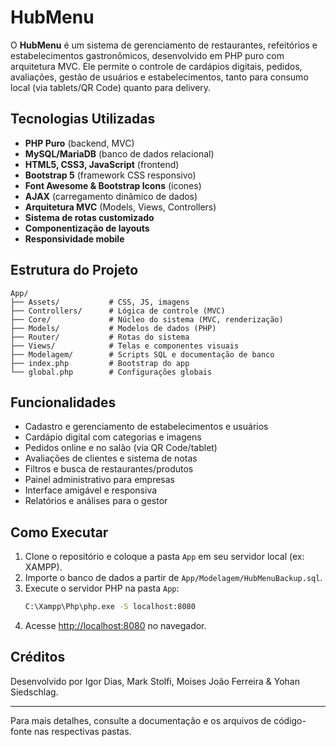 # HubMenu

O **HubMenu** é um sistema de gerenciamento de restaurantes, refeitórios e estabelecimentos gastronômicos, desenvolvido em PHP puro com arquitetura MVC. Ele permite o controle de cardápios digitais, pedidos, avaliações, gestão de usuários e estabelecimentos, tanto para consumo local (via tablets/QR Code) quanto para delivery.

## Tecnologias Utilizadas

- **PHP Puro** (backend, MVC)
- **MySQL/MariaDB** (banco de dados relacional)
- **HTML5, CSS3, JavaScript** (frontend)
- **Bootstrap 5** (framework CSS responsivo)
- **Font Awesome & Bootstrap Icons** (ícones)
- **AJAX** (carregamento dinâmico de dados)
- **Arquitetura MVC** (Models, Views, Controllers)
- **Sistema de rotas customizado**
- **Componentização de layouts**
- **Responsividade mobile**

## Estrutura do Projeto

```
App/
├── Assets/           # CSS, JS, imagens
├── Controllers/      # Lógica de controle (MVC)
├── Core/             # Núcleo do sistema (MVC, renderização)
├── Models/           # Modelos de dados (PHP)
├── Router/           # Rotas do sistema
├── Views/            # Telas e componentes visuais
├── Modelagem/        # Scripts SQL e documentação de banco
├── index.php         # Bootstrap do app
└── global.php        # Configurações globais
```

## Funcionalidades

- Cadastro e gerenciamento de estabelecimentos e usuários
- Cardápio digital com categorias e imagens
- Pedidos online e no salão (via QR Code/tablet)
- Avaliações de clientes e sistema de notas
- Filtros e busca de restaurantes/produtos
- Painel administrativo para empresas
- Interface amigável e responsiva
- Relatórios e análises para o gestor

## Como Executar

1. Clone o repositório e coloque a pasta `App` em seu servidor local (ex: XAMPP).
2. Importe o banco de dados a partir de `App/Modelagem/HubMenuBackup.sql`.
3. Execute o servidor PHP na pasta `App`:
   ```sh
   C:\Xampp\Php\php.exe -S localhost:8080
   ```
4. Acesse [http://localhost:8080](http://localhost:8080) no navegador.

## Créditos

Desenvolvido por Igor Dias, Mark Stolfi, Moises João Ferreira & Yohan Siedschlag.

---

Para mais detalhes, consulte a documentação e os arquivos de código-fonte nas respectivas pastas.